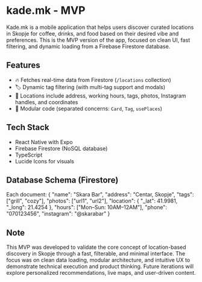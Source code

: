 # kade.mk - MVP

Kade.mk is a mobile application that helps users discover curated locations in Skopje for coffee, drinks, and food based on their desired vibe and preferences. This is the MVP version of the app, focused on clean UI, fast filtering, and dynamic loading from a Firebase Firestore database.

## Features

- 🔥 Fetches real-time data from Firestore (`/locations` collection)
- 🏷️ Dynamic tag filtering (with multi-tag support and modals)
- 🧭 Locations include address, working hours, tags, photos, Instagram handles, and coordinates
- 🧩 Modular code (separated concerns: `Card`, `Tag`, `usePlaces`)

## Tech Stack

- React Native with Expo
- Firebase Firestore (NoSQL database)
- TypeScript
- Lucide Icons for visuals

## Database Schema (Firestore)

Each document:
{
"name": "Skara Bar",
"address": "Centar, Skopje",
"tags": ["grill", "cozy"],
"photos": ["url1", "url2"],
"location": {
"\_lat": 41.9981,
"\_long": 21.4254
},
"hours": ["Mon–Sun: 10AM–12AM"],
"phone": "070123456",
"instagram": "@skarabar"
}

## Note

This MVP was developed to validate the core concept of location-based discovery in Skopje through a fast, filterable, and minimal interface. The focus was on clean data loading, modular architecture, and intuitive UX to demonstrate technical execution and product thinking. Future iterations will explore personalized recommendations, live maps, and user-driven content.

